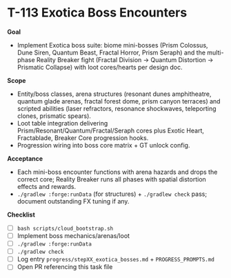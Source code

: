 # T-113 Exotica Boss Encounters

**Goal**

- Implement Exotica boss suite: biome mini-bosses (Prism Colossus, Dune Siren, Quantum Beast, Fractal Horror, Prism Seraph) and the multi-phase Reality Breaker fight (Fractal Division → Quantum Distortion → Prismatic Collapse) with loot cores/hearts per design doc.

**Scope**

- Entity/boss classes, arena structures (resonant dunes amphitheatre, quantum glade arenas, fractal forest dome, prism canyon terraces) and scripted abilities (laser refractors, resonance shockwaves, teleporting clones, prismatic spears).
- Loot table integration delivering Prism/Resonant/Quantum/Fractal/Seraph cores plus Exotic Heart, Fractablade, Breaker Core progression hooks.
- Progression wiring into boss core matrix + GT unlock config.

**Acceptance**

- Each mini-boss encounter functions with arena hazards and drops the correct core; Reality Breaker runs all phases with spatial distortion effects and rewards.
- `./gradlew :forge:runData` (for structures) + `./gradlew check` pass; document outstanding FX tuning if any.

**Checklist**

- [ ] `bash scripts/cloud_bootstrap.sh`
- [ ] Implement boss mechanics/arenas/loot
- [ ] `./gradlew :forge:runData`
- [ ] `./gradlew check`
- [ ] Log entry `progress/stepXX_exotica_bosses.md` + `PROGRESS_PROMPTS.md`
- [ ] Open PR referencing this task file
